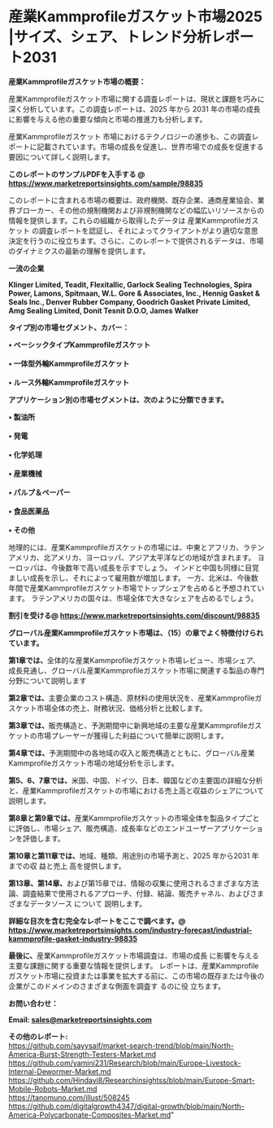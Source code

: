 # 産業Kammprofileガスケット市場2025 |サイズ、シェア、トレンド分析レポート2031

<strong><b>産業Kammprofileガスケット市場の概要：</b></strong>

産業Kammprofileガスケット市場に関する調査レポートは、現状と課題を巧みに深く分析しています。この調査レポートは、2025 年から 2031 年の市場の成長に影響を与える他の重要な傾向と市場の推進力も分析します。

産業Kammprofileガスケット 市場におけるテクノロジーの進歩も、この調査レポートに記載されています。市場の成長を促進し、世界市場での成長を促進する要因について詳しく説明します。

<strong>このレポートのサンプルPDFを入手する @ <a href=https://www.marketreportsinsights.com/sample/98835>https://www.marketreportsinsights.com/sample/98835</a></strong>

このレポートに含まれる市場の概要は、政府機関、既存企業、通商産業協会、業界ブローカー、その他の規制機関および非規制機関などの幅広いリソースからの情報を提供します。これらの組織から取得したデータは 産業Kammprofileガスケット の調査レポートを認証し、それによってクライアントがより適切な意思決定を行うのに役立ちます。さらに、このレポートで提供されるデータは、市場のダイナミクスの最新の理解を提供します。

<strong>一流の企業</strong>

<strong><b>Klinger Limited, Teadit, Flexitallic, Garlock Sealing Technologies, Spira Power, Lamons, Spitmaan, W.L. Gore & Associates, Inc., Hennig Gasket & Seals Inc., Denver Rubber Company, Goodrich Gasket Private Limited, Amg Sealing Limited, Donit Tesnit D.O.O, James Walker</b></strong>

<strong><b>タイプ別の市場セグメント、カバー：</b></strong>

<strong>• ベーシックタイプKammprofileガスケット<br><br>• 一体型外輪Kammprofileガスケット<br><br>• ルース外輪Kammprofileガスケット</strong>

<strong><b>アプリケーション別の市場セグメントは、次のように分類できます。</b></strong>

<strong>• 製油所<br><br>• 発電<br><br>• 化学処理<br><br>• 産業機械<br><br>• パルプ＆ペーパー<br><br>• 食品医薬品<br><br>• その他</strong>

 地理的には、産業Kammprofileガスケットの市場には、中東とアフリカ、ラテンアメリカ、北アメリカ、ヨーロッパ、アジア太平洋などの地域が含まれます。 ヨーロッパは、今後数年で高い成長を示すでしょう。 インドと中国も同様に目覚ましい成長を示し、それによって雇用数が増加します。 一方、北米は、今後数年間で産業Kammprofileガスケット市場でトップシェアを占めると予想されています。 ラテンアメリカの国々は、市場全体で大きなシェアを占めるでしょう。

<strong>割引を受ける@ <a href=https://www.marketreportsinsights.com/discount/98835>https://www.marketreportsinsights.com/discount/98835</a></strong>

<strong><b>グローバル産業Kammprofileガスケット市場は、（15）の章でよく特徴付けられています。</b></strong>

<strong><b>第</b></strong><strong><b>1章では、</b></strong>全体的な産業Kammprofileガスケット市場レビュー、市場シェア、成長見通し、グローバル産業Kammprofileガスケット市場に関連する製品の専門分野について説明します

<strong><b>第2章では、</b></strong>主要企業のコスト構造、原材料の使用状況を、産業Kammprofileガスケット市場全体の売上、財務状況、価格分析と比較します。

<strong><b>第3章では、</b></strong>販売構造と、予測期間中に新興地域の主要な産業Kammprofileガスケットの市場プレーヤーが獲得した利益について簡単に説明します。

<strong><b>第4章では、</b></strong>予測期間中の各地域の収入と販売構造とともに、グローバル産業Kammprofileガスケット市場の地域分析を示します。

<strong><b>第5、6、7章では、</b></strong>米国、中国、ドイツ、日本、韓国などの主要国の詳細な分析と、産業Kammprofileガスケットの市場における売上高と収益のシェアについて説明します。

<strong><b>第8章と第9章では、</b></strong>産業Kammprofileガスケットの市場全体を製品タイプごとに評価し、市場シェア、販売構造、成長率などのエンドユーザーアプリケーションを評価します。

<strong><b>第10章と第11章では、</b></strong>地域、種類、用途別の市場予測と、2025 年から2031 年までの収 益と売上 高を提供します。

<strong><b>第13章、第14章、</b></strong>および第15章では、情報の収集に使用されるさまざまな方法論、調査結果で使用されるアプローチ、付録、結論、販売チャネル、およびさまざまなデータソース について 説明します。

<strong>詳細な目次を含む完全なレポートをここで調べます。@ <a href=https://www.marketreportsinsights.com/industry-forecast/industrial-kammprofile-gasket-industry-98835>https://www.marketreportsinsights.com/industry-forecast/industrial-kammprofile-gasket-industry-98835</a></strong>

<strong><b>最後に、</b></strong>産業Kammprofileガスケット市場調査は、市場の成長 に影響を</a>与える主要な課題に関する重要な情報を提供します。 レポートは、産業Kammprofileガスケット市場に投資または事業を拡大する前に、この市場の既存または今後の企業がこのドメインのさまざまな側面を調査す るのに役 立ちます。

<strong><b>お問い合わせ：</b></strong>

<strong>Email: </strong><a href=mailto:sales@marketreportsinsights.com><strong>sales@marketreportsinsights.com</strong></a>

<strong>その他のレポート:</strong>
<br>
<a href=https://github.com/sayysaif/market-search-trend/blob/main/North-America-Burst-Strength-Testers-Market.md>https://github.com/sayysaif/market-search-trend/blob/main/North-America-Burst-Strength-Testers-Market.md</a>
<br>
<a href=https://github.com/yamini231/Research/blob/main/Europe-Livestock-Internal-Dewormer-Market.md>https://github.com/yamini231/Research/blob/main/Europe-Livestock-Internal-Dewormer-Market.md</a>
<br>
<a href=https://github.com/Hindavi8/Researchinsightss/blob/main/Europe-Smart-Mobile-Robots-Market.md>https://github.com/Hindavi8/Researchinsightss/blob/main/Europe-Smart-Mobile-Robots-Market.md</a>
<br>
<a href=https://tanomuno.com/illust/508245>https://tanomuno.com/illust/508245</a>
<br>
<a href=https://github.com/digitalgrowth4347/digital-growth/blob/main/North-America-Polycarbonate-Composites-Market.md>https://github.com/digitalgrowth4347/digital-growth/blob/main/North-America-Polycarbonate-Composites-Market.md</a>"
